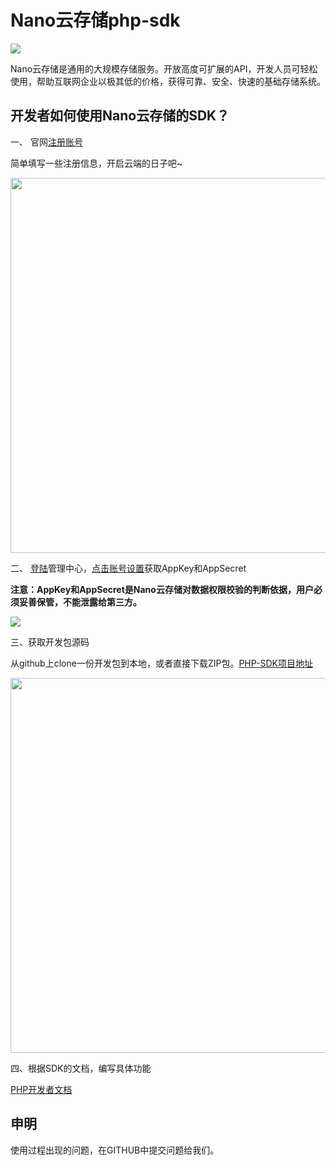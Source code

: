 Nano云存储php-sdk
=======

<a href="http://www.nanoyun.com" target="_blank"><image src="http://wiki.nanoyun.com/assets/images/nanoyun_logo.jpg" /></a>

Nano云存储是通用的大规模存储服务。开放高度可扩展的API，开发人员可轻松使用，帮助互联网企业以极其低的价格，获得可靠、安全、快速的基础存储系统。

## 开发者如何使用Nano云存储的SDK？


一、 官网[注册账号](http://www.nanoyun.com/user/register.html)

简单填写一些注册信息，开启云端的日子吧~

<image src="http://wiki.nanoyun.com/assets/images/register.jpg" style="width:600px;"/>


二、 [登陆](http://www.nanoyun.com/user/login.html)管理中心，[点击账号设置](http://www.nanoyun.com/user/setting.html)获取AppKey和AppSecret

**注意：AppKey和AppSecret是Nano云存储对数据权限校验的判断依据，用户必须妥善保管，不能泄露给第三方。**

<image src="http://wiki.nanoyun.com/assets/images/getkeys.jpg" />

三、获取开发包源码

从github上clone一份开发包到本地，或者直接下载ZIP包。[PHP-SDK项目地址](https://github.com/nanoyun/php-sdk)

<image src="http://wiki.nanoyun.com/assets/images/github.jpg" style="width:600px;"/>

四、根据SDK的文档，编写具体功能

[PHP开发者文档](http://wiki.nanoyun.com/phpsdk.html)

## 申明

使用过程出现的问题，在GITHUB中提交问题给我们。